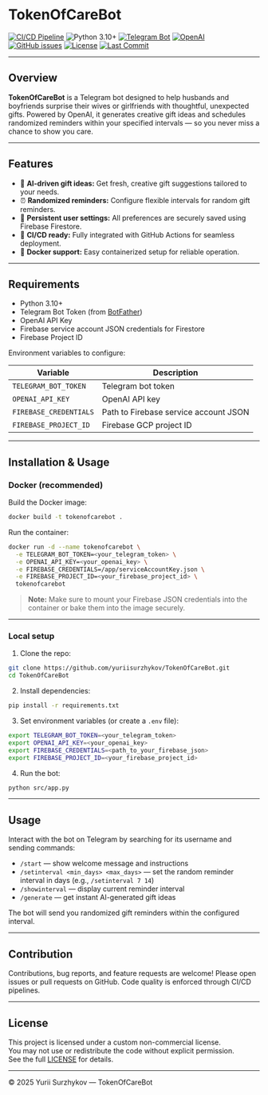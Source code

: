 # TokenOfCareBot

[![CI/CD Pipeline](https://github.com/yuriisurzhykov/TokenOfCareBot/actions/workflows/deploy.yml/badge.svg)](https://github.com/yuriisurzhykov/TokenOfCareBot/actions)
![Python 3.10+](https://img.shields.io/badge/python-3.10%2B-blue?logo=python&logoColor=white)
[![Telegram Bot](https://img.shields.io/badge/Telegram-Bot-2CA5E0?logo=telegram&logoColor=white)](https://t.me/tokenofcarebot)
[![OpenAI](https://img.shields.io/badge/OpenAI-Powered-4527A0?logo=openai&logoColor=white)](https://openai.com/api/)
[![GitHub issues](https://img.shields.io/github/issues/yuriisurzhykov/TokenOfCareBot)](https://github.com/yuriisurzhykov/TokenOfCareBot/issues)
[![License](https://img.shields.io/github/license/yuriisurzhykov/TokenOfCareBot)](https://github.com/yuriisurzhykov/TokenOfCareBot/blob/main/LICENSE)
[![Last Commit](https://img.shields.io/github/last-commit/yuriisurzhykov/TokenOfCareBot)](https://github.com/yuriisurzhykov/TokenOfCareBot/commits/main)

---

## Overview

**TokenOfCareBot** is a Telegram bot designed to help husbands and boyfriends surprise their wives or girlfriends with thoughtful, unexpected gifts. Powered by OpenAI, it generates creative gift ideas and schedules randomized reminders within your specified intervals — so you never miss a chance to show you care.

---

## Features

- 🎁 **AI-driven gift ideas:** Get fresh, creative gift suggestions tailored to your needs.
- ⏰ **Randomized reminders:** Configure flexible intervals for random gift reminders.
- 🔄 **Persistent user settings:** All preferences are securely saved using Firebase Firestore.
- 🚀 **CI/CD ready:** Fully integrated with GitHub Actions for seamless deployment.
- 🐳 **Docker support:** Easy containerized setup for reliable operation.

---

## Requirements

- Python 3.10+
- Telegram Bot Token (from [BotFather](https://core.telegram.org/bots#6-botfather))
- OpenAI API Key
- Firebase service account JSON credentials for Firestore
- Firebase Project ID

Environment variables to configure:

| Variable               | Description                              |
|------------------------|------------------------------------------|
| `TELEGRAM_BOT_TOKEN`   | Telegram bot token                        |
| `OPENAI_API_KEY`       | OpenAI API key                            |
| `FIREBASE_CREDENTIALS` | Path to Firebase service account JSON     |
| `FIREBASE_PROJECT_ID`  | Firebase GCP project ID                   |

---

## Installation & Usage

### Docker (recommended)

Build the Docker image:

```bash
docker build -t tokenofcarebot .
```

Run the container:

```bash
docker run -d --name tokenofcarebot \
  -e TELEGRAM_BOT_TOKEN=<your_telegram_token> \
  -e OPENAI_API_KEY=<your_openai_key> \
  -e FIREBASE_CREDENTIALS=/app/serviceAccountKey.json \
  -e FIREBASE_PROJECT_ID=<your_firebase_project_id> \
  tokenofcarebot
```

> **Note:** Make sure to mount your Firebase JSON credentials into the container or bake them into the image securely.

---

### Local setup

1. Clone the repo:

```bash
git clone https://github.com/yuriisurzhykov/TokenOfCareBot.git
cd TokenOfCareBot
```

2. Install dependencies:

```bash
pip install -r requirements.txt
```

3. Set environment variables (or create a `.env` file):

```bash
export TELEGRAM_BOT_TOKEN=<your_telegram_token>
export OPENAI_API_KEY=<your_openai_key>
export FIREBASE_CREDENTIALS=<path_to_your_firebase_json>
export FIREBASE_PROJECT_ID=<your_firebase_project_id>
```

4. Run the bot:

```bash
python src/app.py
```

---

## Usage

Interact with the bot on Telegram by searching for its username and sending commands:

- `/start` — show welcome message and instructions  
- `/setinterval <min_days> <max_days>` — set the random reminder interval in days (e.g., `/setinterval 7 14`)  
- `/showinterval` — display current reminder interval  
- `/generate` — get instant AI-generated gift ideas  

The bot will send you randomized gift reminders within the configured interval.

---

## Contribution

Contributions, bug reports, and feature requests are welcome! Please open issues or pull requests on GitHub. Code quality is enforced through CI/CD pipelines.

---

## License

This project is licensed under a custom non-commercial license.  
You may not use or redistribute the code without explicit permission.  
See the full [LICENSE](./LICENSE.md) for details.

---

© 2025 Yurii Surzhykov — TokenOfCareBot
